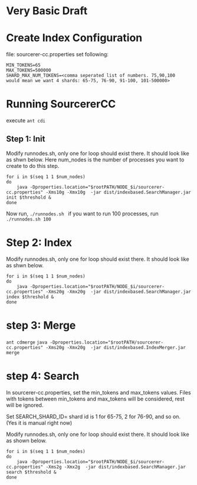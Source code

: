 # Very Basic Draft

# Create Index Configuration
file: sourcerer-cc.properties
  set  following:
  ```IS_SHARDING=true
  MIN_TOKENS=65
  MAX_TOKENS=500000
  SHARD_MAX_NUM_TOKENS=<comma seperated list of numbers. 75,90,100  would mean we want 4 shards: 65-75, 76-90, 91-100, 101-500000>
  ```
  
  
# Running SourcererCC
execute
`ant cdi`
## Step 1: Init
Modify runnodes.sh, only one for loop should exist there. It should look like as shwn below. Here num_nodes is the number of processes you want to create to do this step. 
```
for i in $(seq 1 1 $num_nodes)
do
    java -Dproperties.location="$rootPATH/NODE_$i/sourcerer-cc.properties" -Xms10g -Xmx10g  -jar dist/indexbased.SearchManager.jar init $threshold &
done
```
Now run, `./runnodes.sh `
if you want to run 100 processes, run `./runnodes.sh 100`

# Step 2: Index
Modify runnodes.sh, only one for loop should exist there. It should look like as shwn below.
```
for i in $(seq 1 1 $num_nodes)
do
    java -Dproperties.location="$rootPATH/NODE_$i/sourcerer-cc.properties" -Xms20g -Xmx20g  -jar dist/indexbased.SearchManager.jar index $threshold &
done
```
# step 3: Merge
`ant cdmerge`
```java -Dproperties.location="$rootPATH/sourcerer-cc.properties" -Xms20g -Xmx20g  -jar dist/indexbased.IndexMerger.jar merge```
 
# step 4: Search

In sourcerer-cc.properties, set the min_tokens and max_tokens values. Files with tokens between min_tokens and max_tokens will be considered, rest will be ignored.

Set
SEARCH_SHARD_ID=<shrad id> 
shard id is 1 for 65-75, 2 for 76-90, and so on. (Yes it is manual right now)

Modify runnodes.sh, only one for loop should exist there. It should look like as shown below.
```
for i in $(seq 1 1 $num_nodes)
do
    java -Dproperties.location="$rootPATH/NODE_$i/sourcerer-cc.properties" -Xms2g -Xmx2g  -jar dist/indexbased.SearchManager.jar search $threshold &
done
```
